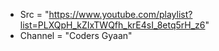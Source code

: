  - Src = "https://www.youtube.com/playlist?list=PLXQpH_kZIxTWQfh_krE4sI_8etq5rH_z6"
 - Channel = "Coders Gyaan"